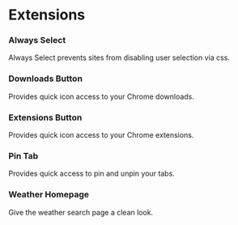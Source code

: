 # Extensions

### Always Select

Always Select prevents sites from disabling user selection via css.

### Downloads Button

Provides quick icon access to your Chrome downloads.

### Extensions Button

Provides quick icon access to your Chrome extensions.

### Pin Tab

Provides quick access to pin and unpin your tabs.

### Weather Homepage

Give the weather search page a clean look.
